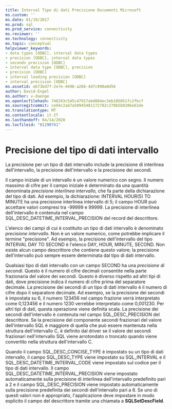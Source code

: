 ```yaml
---
title: Interval Tipo di dati Precisione Documenti Microsoft
ms.custom: ''
ms.date: 01/19/2017
ms.prod: sql
ms.prod_service: connectivity
ms.reviewer: ''
ms.technology: connectivity
ms.topic: conceptual
helpviewer_keywords:
- data types [ODBC], interval data types
- precision [ODBC], interval data types
- seconds precision [ODBC]
- interval data type [ODBC], precision
- precision [ODBC]
- interval leading precision [ODBC]
- interval precision [ODBC]
ms.assetid: eb73bd77-2e7e-4498-a266-4d7c990a0d56
author: David-Engel
ms.author: v-daenge
ms.openlocfilehash: 746293c545c47917abd084ec3eb105051fc2fbcf
ms.sourcegitcommit: ce94c2ad7a50945481172782c270b5b0206e61de
ms.translationtype: MT
ms.contentlocale: it-IT
ms.lasthandoff: 04/14/2020
ms.locfileid: "81290741"
---
```

# <a name="interval-data-type-precision"></a>Precisione del tipo di dati intervallo
La precisione per un tipo di dati intervallo include la precisione di interlinea dell'intervallo, la precisione dell'intervallo e la precisione dei secondi.  
  
 Il campo iniziale di un intervallo è un valore numerico con segno. Il numero massimo di cifre per il campo iniziale è determinato da una quantità denominata *precisione interlinea intervallo,* che fa parte della dichiarazione del tipo di dati. Ad esempio, la dichiarazione: INTERVAL HOUR(5) TO MINUTE ha una precisione interlinea intervallo di 5; il campo HOUR può accettare valori compresi tra -99999 e 99999. La precisione di interlinea dell'intervallo è contenuta nel campo SQL_DESC_DATETIME_INTERVAL_PRECISION del record del descrittore.  
  
 L'elenco dei campi di cui è costituito un tipo di dati intervallo è denominato *precisione intervallo*. Non è un valore numerico, come potrebbe implicare il termine "precisione". Ad esempio, la precisione dell'intervallo del tipo INTERVAL DAY TO SECOND è l'elenco DAY, HOUR, MINUTE, SECOND. Non esiste alcun campo descrittore che contiene questo valore; la precisione dell'intervallo può sempre essere determinata dal tipo di dati intervallo.  
  
 Qualsiasi tipo di dati intervallo con un campo SECOND ha una *precisione di secondi.* Questo è il numero di cifre decimali consentite nella parte frazionaria del valore dei secondi. Questo è diverso rispetto ad altri tipi di dati, dove precisione indica il numero di cifre prima del separatore decimale. La precisione dei secondi di un tipo di dati intervallo è il numero di cifre dopo il separatore decimale. Ad esempio, se la precisione dei secondi è impostata su 6, il numero 123456 nel campo frazione verrà interpretato come 0,123456 e il numero 1230 verrebbe interpretato come 0,001230. Per altri tipi di dati, questa operazione viene definita scala. La precisione dei secondi dell'intervallo è contenuta nel campo SQL_DESC_PRECISION del descrittore. Se la precisione del componente secondi frazionari del valore dell'intervallo SQL è maggiore di quella che può essere mantenuta nella struttura dell'intervallo C, è definito dal driver se il valore dei secondi frazionari nell'intervallo SQL viene arrotondato o troncato quando viene convertito nella struttura dell'intervallo C.  
  
 Quando il campo SQL_DESC_CONCISE_TYPE è impostato su un tipo di dati intervallo, il campo SQL_DESC_TYPE viene impostato su SQL_INTERVAL e il SQL_DESC_DATETIME_INTERVAL_CODE viene impostato sul codice per il tipo di dati intervallo. Il campo SQL_DESC_DATETIME_INTERVAL_PRECISION viene impostato automaticamente sulla precisione di interlinea dell'intervallo predefinito pari a 2 e il campo SQL_DESC_PRECISION viene impostato automaticamente sulla precisione predefinita dei secondi dell'intervallo pari a 6. Se uno di questi valori non è appropriato, l'applicazione deve impostare in modo esplicito il campo del descrittore tramite una chiamata a **SQLSetDescField**.
